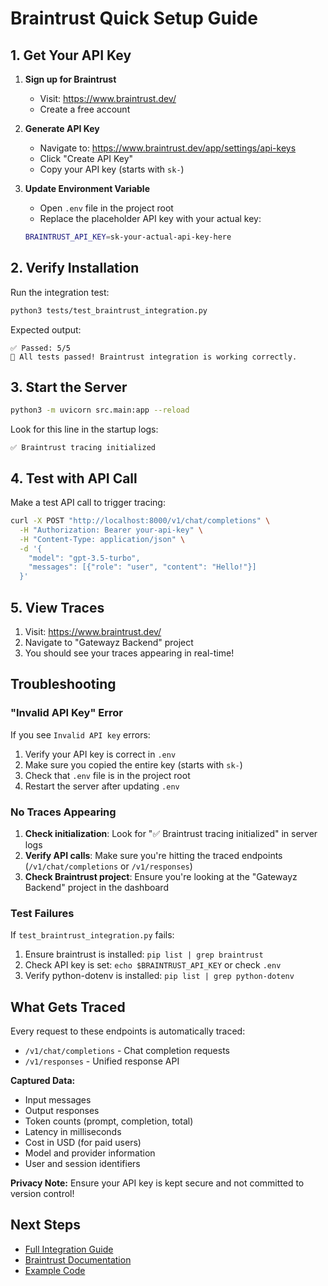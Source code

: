 # Braintrust Quick Setup Guide

## 1. Get Your API Key

1. **Sign up for Braintrust**
   - Visit: https://www.braintrust.dev/
   - Create a free account

2. **Generate API Key**
   - Navigate to: https://www.braintrust.dev/app/settings/api-keys
   - Click "Create API Key"
   - Copy your API key (starts with `sk-`)

3. **Update Environment Variable**
   - Open `.env` file in the project root
   - Replace the placeholder API key with your actual key:
   ```bash
   BRAINTRUST_API_KEY=sk-your-actual-api-key-here
   ```

## 2. Verify Installation

Run the integration test:
```bash
python3 tests/test_braintrust_integration.py
```

Expected output:
```
✅ Passed: 5/5
🎉 All tests passed! Braintrust integration is working correctly.
```

## 3. Start the Server

```bash
python3 -m uvicorn src.main:app --reload
```

Look for this line in the startup logs:
```
✅ Braintrust tracing initialized
```

## 4. Test with API Call

Make a test API call to trigger tracing:

```bash
curl -X POST "http://localhost:8000/v1/chat/completions" \
  -H "Authorization: Bearer your-api-key" \
  -H "Content-Type: application/json" \
  -d '{
    "model": "gpt-3.5-turbo",
    "messages": [{"role": "user", "content": "Hello!"}]
  }'
```

## 5. View Traces

1. Visit: https://www.braintrust.dev/
2. Navigate to "Gatewayz Backend" project
3. You should see your traces appearing in real-time!

## Troubleshooting

### "Invalid API Key" Error

If you see `Invalid API key` errors:
1. Verify your API key is correct in `.env`
2. Make sure you copied the entire key (starts with `sk-`)
3. Check that `.env` file is in the project root
4. Restart the server after updating `.env`

### No Traces Appearing

1. **Check initialization**: Look for "✅ Braintrust tracing initialized" in server logs
2. **Verify API calls**: Make sure you're hitting the traced endpoints (`/v1/chat/completions` or `/v1/responses`)
3. **Check Braintrust project**: Ensure you're looking at the "Gatewayz Backend" project in the dashboard

### Test Failures

If `test_braintrust_integration.py` fails:
1. Ensure braintrust is installed: `pip list | grep braintrust`
2. Check API key is set: `echo $BRAINTRUST_API_KEY` or check `.env`
3. Verify python-dotenv is installed: `pip list | grep python-dotenv`

## What Gets Traced

Every request to these endpoints is automatically traced:
- `/v1/chat/completions` - Chat completion requests
- `/v1/responses` - Unified response API

**Captured Data:**
- Input messages
- Output responses
- Token counts (prompt, completion, total)
- Latency in milliseconds
- Cost in USD (for paid users)
- Model and provider information
- User and session identifiers

**Privacy Note:** Ensure your API key is kept secure and not committed to version control!

## Next Steps

- [Full Integration Guide](./BRAINTRUST_INTEGRATION.md)
- [Braintrust Documentation](https://www.braintrust.dev/docs)
- [Example Code](../src/utils/braintrust_tracing.py)
